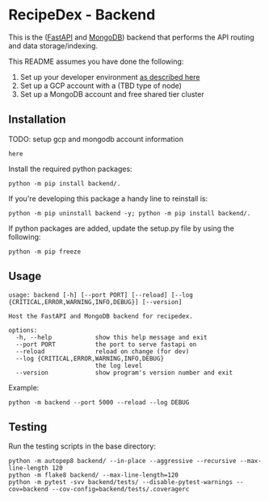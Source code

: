 # RecipeDex - Backend
This is the ([FastAPI](https://fastapi.tiangolo.com/) and [MongoDB](https://www.mongodb.com/)) backend that performs the API routing and data storage/indexing. 

This README assumes you have done the following:

1. Set up your developer environment [as described here](../README.md#installation)
2. Set up a GCP account with a (TBD type of node) 
3. Set up a MongoDB account and free shared tier cluster

## Installation

TODO: setup gcp and mongodb account information

```
here
```

Install the required python packages:

```
python -m pip install backend/.
```

If you're developing this package a handy line to reinstall is:
```
python -m pip uninstall backend -y; python -m pip install backend/.
```

If python packages are added, update the setup.py file by using the following:

```
python -m pip freeze
```

## Usage

```
usage: backend [-h] [--port PORT] [--reload] [--log {CRITICAL,ERROR,WARNING,INFO,DEBUG}] [--version]

Host the FastAPI and MongoDB backend for recipedex.

options:
  -h, --help            show this help message and exit
  --port PORT           the port to serve fastapi on
  --reload              reload on change (for dev)
  --log {CRITICAL,ERROR,WARNING,INFO,DEBUG}
                        the log level
  --version             show program's version number and exit
```

Example:

```
python -m backend --port 5000 --reload --log DEBUG
```

## Testing

Run the testing scripts in the base directory:

```
python -m autopep8 backend/ --in-place --aggressive --recursive --max-line-length 120
python -m flake8 backend/ --max-line-length=120
python -m pytest -svv backend/tests/ --disable-pytest-warnings --cov=backend --cov-config=backend/tests/.coveragerc
```
